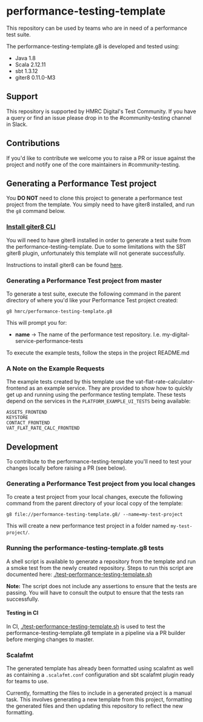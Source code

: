 
# performance-testing-template

This repository can be used by teams who are in need of a performance test suite. 

The performance-testing-template.g8 is developed and tested using:
* Java 1.8
* Scala 2.12.11
* sbt 1.3.12
* giter8 0.11.0-M3


## Support
This repository is supported by HMRC Digital's Test Community. If you have a query or find an issue please drop in to the #community-testing channel in Slack.

## Contributions
If you'd like to contribute we welcome you to raise a PR or issue against the project and notify one of the core maintainers in #community-testing.

## Generating a Performance Test project
You **DO NOT** need to clone this project to generate a performance test project from the template. You simply need to have giter8 installed, and run the `g8` command below.

### [Install giter8 CLI](#install-giterate) 
You will need to have giter8 installed in order to generate a test suite from the performance-testing-template. Due to some limitations with the SBT giter8 plugin, unfortunately this template will not generate successfully. 

Instructions to install giter8 can be found [here](http://www.foundweekends.org/giter8/setup.html).

### Generating a Performance Test project from master
To generate a test suite, execute the following command in the parent directory of where you'd like your Performance Test project created:
    
    g8 hmrc/performance-testing-template.g8

This will prompt you for:
- **name** -> The name of the performance test repository.  I.e. my-digital-service-performance-tests

To execute the example tests, follow the steps in the project README.md

### A Note on the Example Requests
The example tests created by this template use the vat-flat-rate-calculator-frontend as an example service.  They are provided to show how to quickly get up and running using the performance testing template. These tests depend on the services in the `PLATFORM_EXAMPLE_UI_TESTS` being available:

    ASSETS_FRONTEND
    KEYSTORE
    CONTACT_FRONTEND
    VAT_FLAT_RATE_CALC_FRONTEND

## Development
To contribute to the performance-testing-template you'll need to test your changes locally before raising a PR (see below).  

### Generating a Performance Test project from you local changes
To create a test project from your local changes, execute the following command from the parent directory of your local copy of the template:

    g8 file://performance-testing-template.g8/ --name=my-test-project

This will create a new performance test project in a folder named `my-test-project/`.  
 
### Running the performance-testing-template.g8 tests
A shell script is available to generate a repository from the template and run a smoke test 
from the newly created repository. Steps to run this script are documented here:
[./test-performance-testing-template.sh](test-performance-testing-template.sh)

**Note:** The script does not include any assertions to ensure that the tests are passing. You will have to consult the 
output to ensure that the tests ran successfully.

#### Testing in CI
In CI, [./test-performance-testing-template.sh](test-performance-testing-template.sh) is used to test the 
performance-testing-template.g8 template in a pipeline via a PR builder before merging changes to master. 

### Scalafmt
The generated template has already been formatted using scalafmt as well as containing a `.scalafmt.conf` configuration and sbt scalafmt plugin ready for teams to use. 

Currently, formatting the files to include in a generated project is a manual task. This involves generating a new template from this project, formatting the generated files and then updating this repository to reflect the new formatting.

